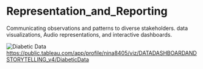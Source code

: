 # Representation_and_Reporting
Communicating observations and patterns to diverse stakeholders. data visualizations, Audio representations, and interactive dashboards.

![Diabetic Data](https://user-images.githubusercontent.com/19522375/210891575-0494bf5a-9eb1-4073-a94d-fb40bdf4a301.png)
https://public.tableau.com/app/profile/nina8405/viz/DATADASHBOARDANDSTORYTELLING_v4/DiabeticData
